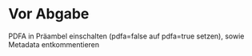 # Vor Abgabe

PDFA in Präambel einschalten (pdfa=false auf pdfa=true setzen), sowie Metadata entkommentieren

